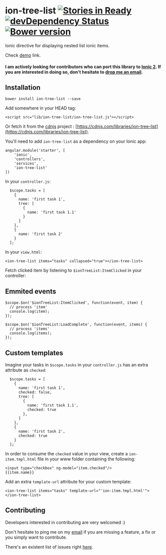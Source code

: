 # ion-tree-list [![Stories in Ready](https://badge.waffle.io/fer/ion-tree-list.png?label=ready&title=Ready)](https://waffle.io/fer/ion-tree-list)  [![devDependency Status](https://david-dm.org/fer/ion-tree-list/dev-status.svg?style=flat)](https://david-dm.org/fer/ion-tree-list#info=devDependencies) [![Bower version](https://badge.fury.io/bo/ion-tree-list.svg)](http://badge.fury.io/bo/ion-tree-list)

Ionic directive for displaying nested list ionic items.

Check [demo](http://fer.github.io/ion-tree-list/) link.

#### I am actively looking for contributors who can port this library to [Ionic 2](http://ionic.io/2). If you are interested in doing so, don't hesitate to [drop me an email](mailto:fer+github@ferqwerty.com).

## Installation

```
bower install ion-tree-list --save
```

Add somewhere in your HEAD tag:

```
<script src="lib/ion-tree-list/ion-tree-list.js"></script>
```

Or fetch it from the [cdnjs](https://cdnjs.com/about) project : [https://cdnjs.com/libraries/ion-tree-list](https://cdnjs.com/libraries/ion-tree-list).

You'll need to add ```ion-tree-list``` as a dependency on your Ionic app:

```
angular.module('starter', [
    'ionic', 
    'controllers', 
    'services', 
    'ion-tree-list'
])
```

In your ```controller.js```:

```
  $scope.tasks = [
    {
      name: 'first task 1',
      tree: [
        {
          name: 'first task 1.1'
        }
      ]
    },
    {
      name: 'first task 2'
    }
  ];    
```


In your ```view.html```:

```
<ion-tree-list items="tasks" collapsed="true"></ion-tree-list>
```

Fetch clicked item by listening to ```$ionTreeList:ItemClicked``` in your controller:

## Emmited events

```
$scope.$on('$ionTreeList:ItemClicked', function(event, item) {
  // process 'item'
  console.log(item);
});

$scope.$on('$ionTreeList:LoadComplete', function(event, items) {
  // process 'items'
  console.log(items);
});
```

## Custom templates

Imagine your tasks in ```$scope.tasks``` in your ```controller.js``` has an extra attribute as ```checked```:

```
  $scope.tasks = [
    {
      name: 'first task 1',
      checked: false,
      tree: [
        {
          name: 'first task 1.1',
          checked: true
        },
      ]
    },
    {
      name: 'first task 2',
      checked: true
    }
  ];
```

In order to consume the ```checked``` value in your view, create a ```ion-item.tmpl.html``` file in 
your www folder containing the following:

```
<input type="checkbox" ng-model="item.checked"/>
{{item.name}}
```

Add an extra ```template-url``` attribute for your custom template:
 
```
<ion-tree-list items="tasks" template-url="'ion-item.tmpl.html'"></ion-tree-list>
```

## Contributing

Developers interested in contributing are very welcomed :)

Don't hesitate to ping me on my [email](mailto:fer@ferqwerty.com) if you are missing a feature, a fix or you simply want to contribute.

There's an existent list of issues right [here](https://github.com/fer/ion-tree-list/issues).

